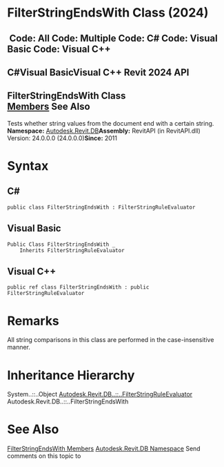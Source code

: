 # FilterStringEndsWith Class (2024)

﻿
 Code: All Code: Multiple Code: C# Code: Visual Basic Code: Visual C++   
---  
C#Visual BasicVisual C++
Revit 2024 API  
---  
FilterStringEndsWith Class  
[Members](295f9b46-203b-5f91-d05a-e6c556bb57d7.md "FilterStringEndsWith Members") See Also  
---  
Tests whether string values from the document end with a certain string. 
**Namespace:** [Autodesk.Revit.DB](87546ba7-461b-c646-cbb1-2cb8f5bff8b2.md "Autodesk.Revit.DB Namespace")**Assembly:** RevitAPI (in RevitAPI.dll) Version: 24.0.0.0 (24.0.0.0)**Since:** 2011 
# Syntax
C#  
---  
```text
public class FilterStringEndsWith : FilterStringRuleEvaluator
```
  
Visual Basic  
---  
```text
Public Class FilterStringEndsWith _
	Inherits FilterStringRuleEvaluator
```
  
Visual C++  
---  
```text
public ref class FilterStringEndsWith : public FilterStringRuleEvaluator
```
  
# Remarks
All string comparisons in this class are performed in the case-insensitive manner. 
# Inheritance Hierarchy
System..::..Object [Autodesk.Revit.DB..::..FilterStringRuleEvaluator](ba8dad25-3f85-1fbb-a164-323c3750018c.md "FilterStringRuleEvaluator Class") Autodesk.Revit.DB..::..FilterStringEndsWith
# See Also
[FilterStringEndsWith Members](295f9b46-203b-5f91-d05a-e6c556bb57d7.md "FilterStringEndsWith Members")
[Autodesk.Revit.DB Namespace](87546ba7-461b-c646-cbb1-2cb8f5bff8b2.md "Autodesk.Revit.DB Namespace")
Send comments on this topic to 